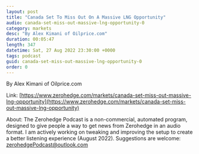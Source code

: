 ```yaml
---
layout: post
title: "Canada Set To Miss Out On A Massive LNG Opportunity"
audio: canada-set-miss-out-massive-lng-opportunity-0
category: markets
desc: "By Alex Kimani of Oilprice.com"
duration: 00:05:47
length: 347
datetime: Sat, 27 Aug 2022 23:30:00 +0000
tags: podcast
guid: canada-set-miss-out-massive-lng-opportunity-0
order: 0
---
```

By Alex Kimani of Oilprice.com

Link: [https://www.zerohedge.com/markets/canada-set-miss-out-massive-lng-opportunity](https://www.zerohedge.com/markets/canada-set-miss-out-massive-lng-opportunity)

About: The Zerohedge Podcast is a non-commercial, automated program, designed to give people a way to get news from Zerohedge in an audio format.  I am actively working on tweaking and improving the setup to create a better listening experience (August 2022).  Suggestions are welcome: [zerohedgePodcast@outlook.com](mailto:zerohedgePodcast@outlook.com)